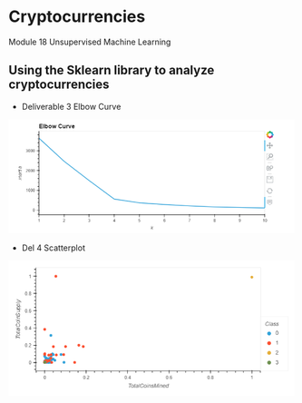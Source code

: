 # Cryptocurrencies
Module 18 Unsupervised Machine Learning

## Using the Sklearn library to analyze cryptocurrencies


* Deliverable 3 Elbow Curve

![elbow_curve](https://raw.githubusercontent.com/mdwilliams11/Cryptocurrencies/main/elbow_curve.png)


* Del 4 Scatterplot

![hvplot_scatter](https://raw.githubusercontent.com/mdwilliams11/Cryptocurrencies/main/hvplot_scatter.png)
